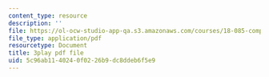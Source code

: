 ```yaml
---
content_type: resource
description: ''
file: https://ol-ocw-studio-app-qa.s3.amazonaws.com/courses/18-085-computational-science-and-engineering-i-fall-2008/5c96ab1140240f0226b9dc8ddeb6f5e9_11y8_XTbwGo.pdf
file_type: application/pdf
resourcetype: Document
title: 3play pdf file
uid: 5c96ab11-4024-0f02-26b9-dc8ddeb6f5e9
---
```

